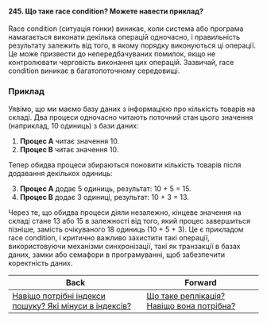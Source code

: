 #### 245. Що таке race condition? Можете навести приклад?

Race condition (ситуація гонки) виникає, коли система або програма намагається виконати декілька операцій одночасно, і правильність результату залежить від того, в якому порядку виконуються ці операції. Це може призвести до непередбачуваних помилок, якщо не контролювати черговість виконання цих операцій. Зазвичай, race condition виникає в багатопоточному середовищі.

### Приклад
Уявімо, що ми маємо базу даних з інформацією про кількість товарів на складі. Два процеси одночасно читають поточний стан цього значення (наприклад, 10 одиниць) з бази даних:

1. **Процес A** читає значення 10.
2. **Процес B** читає значення 10.

Тепер обидва процеси збираються поновити кількість товарів після додавання декількох одиниць:

3. **Процес A** додає 5 одиниць, результат: 10 + 5 = 15.
4. **Процес B** додає 3 одиниці, результат: 10 + 3 = 13.

Через те, що обидва процеси діяли незалежно, кінцеве значення на складі стане 13 або 15 в залежності від того, який процес завершиться пізніше, замість очікуваного 18 одиниць (10 + 5 + 3). Це є прикладом race condition, і критично важливо захистити такі операції, використовуючи механізми синхронізації, такі як транзакції в базах даних, замки або семафори в програмуванні, щоб забезпечити коректність даних.

| Back | Forward |
|---|---|
| [Навіщо потрібні індекси пошуку? Які мінуси в індексів?](/ua/senior/database/what-are-the-reasons-for-searching-indexes-what-are-the-disadvantages-of-indexes.md)  | [Що таке реплікація? Навіщо вона потрібна?](/ua/senior/database/what-is-replication-why-does-it-need-to-be-done.md) |